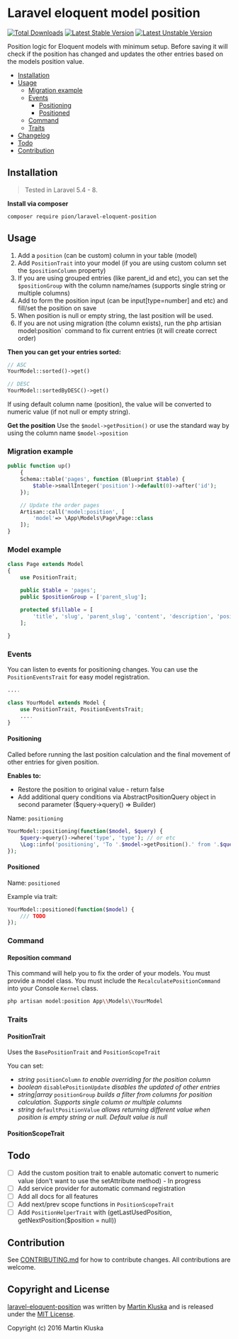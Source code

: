 # Laravel eloquent model position

[![Total Downloads](https://poser.pugx.org/pion/laravel-eloquent-position/downloads?format=flat)](https://packagist.org/packages/pion/laravel-eloquent-position)
[![Latest Stable Version](https://poser.pugx.org/pion/laravel-eloquent-position/v/stable?format=flat)](https://packagist.org/packages/pion/laravel-eloquent-position)
[![Latest Unstable Version](https://poser.pugx.org/pion/laravel-eloquent-position/v/unstable?format=flat)](https://packagist.org/packages/pion/laravel-eloquent-position)


Position logic for Eloquent models with minimum setup. Before saving it will check if the position has changed
and updates the other entries based on the models position value.


* [Installation](#installation)
* [Usage](#usage)
    * [Migration example](#migration-example)
    * [Events](#events)
        * [Positioning](#positioning)
        * [Positioned](#positioned)
    * [Command](#command)
    * [Traits](#traits)
* [Changelog](#changelog)
* [Todo](#todo)
* [Contribution](#contribution)

## Installation

> Tested in Laravel 5.4 - 8.

**Install via composer**

```
composer require pion/laravel-eloquent-position
```

## Usage

1. Add a `position` (can be custom) column in your table (model)
2. Add `PositionTrait` into your model (if you are using custom column set the `$positionColumn` property)
3. If you are using grouped entries (like parent_id and etc), you can set the `$positionGroup` with the column name/names (supports single string or multiple columns)
4. Add to form the position input (can be input[type=number] and etc) and fill/set the position on save
5. When position is null or empty string, the last position will be used.
6. If you are not using migration (the column exists), run the php artisian model:position` command to fix current entries (it will create correct order)

**Then you can get your entries sorted:**

```php
// ASC
YourModel::sorted()->get()

// DESC
YourModel::sortedByDESC()->get()
```

If using default column name (position), the value will be converted to numeric value (if not null or empty string).

**Get the position**
Use the `$model->getPosition()` or use the standard way by using the column name `$model->position`

### Migration example

```php
public function up()
    {
    Schema::table('pages', function (Blueprint $table) {
        $table->smallInteger('position')->default(0)->after('id');
    });

    // Update the order pages
    Artisan::call('model:position', [
        'model'=> \App\Models\Page\Page::class
    ]);
}
```

### Model example

```php
class Page extends Model
{
    use PositionTrait;

    public $table = 'pages';
    public $positionGroup = ['parent_slug'];

    protected $fillable = [
        'title', 'slug', 'parent_slug', 'content', 'description', 'position'
    ];
    
}
```

### Events
You can listen to events for positioning changes. You can use the `PositionEventsTrait` for easy model registration.

```php
....

class YourModel extends Model {
    use PositionTrait, PositionEventsTrait;
    ....
}
```

#### Positioning
Called before running the last position calculation and the final movement of other entries for given position.

**Enables to:**
* Restore the position to original value - return false
* Add additional query conditions via AbstractPositionQuery object in second parameter ($query->query() => Builder)

Name: `positioning`

```php
YourModel::positioning(function($model, $query) {
    $query->query()->where('type', 'type'); // or etc
    \Log::info('positioning', 'To '.$model->getPosition().' from '.$query->oldPosition());
});
```

#### Positioned

Name: `positioned`

Example via trait:

```php
YourModel::positioned(function($model) {
    /// TODO
});
```

### Command

#### Reposition command
This command will help you to fix the order of your models. You must provide a model class. 
You must include the `RecalculatePositionCommand` into your Console `Kernel` class.

```bash
php artisan model:position App\\Models\\YourModel
```

### Traits

#### PositionTrait
Uses the `BasePositionTrait` and `PositionScopeTrait`

You can set:
* *string* `positionColumn` *to enable overriding for the position column*
* *boolean* `disablePositionUpdate` *disables the updated of other entries*
* *string|array* `positionGroup` *builds a filter from columns for position calculation. Supports single column or multiple columns*
* *string* `defaultPositionValue` *allows returning different value when position is empty string or null. Default value is null*
 
#### PositionScopeTrait


## Todo

- [ ] Add the custom position trait to enable automatic convert to numeric value (don't want to use the setAttribute method) - In progress
- [ ] Add service provider for automatic command registration
- [ ] Add all docs for all features
- [ ] Add next/prev scope functions in `PositionScopeTrait`
- [ ] Add `PositionHelperTrait` with (getLastUsedPosition, getNextPosition($position = null)) 

## Contribution
See [CONTRIBUTING.md](CONTRIBUTING.md) for how to contribute changes. All contributions are welcome.

## Copyright and License

[laravel-eloquent-position](https://github.com/pionl/laravel-eloquent-position)
was written by [Martin Kluska](http://kluska.cz) and is released under the 
[MIT License](LICENSE.md).

Copyright (c) 2016 Martin Kluska
